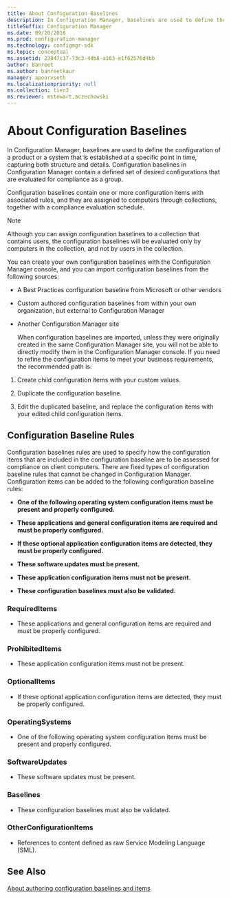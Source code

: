 ```yaml
---
title: About Configuration Baselines
description: In Configuration Manager, baselines are used to define the configuration of a product or a system that is established at a specific point in time, capturing both structure and details.
titleSuffix: Configuration Manager
ms.date: 09/20/2016
ms.prod: configuration-manager
ms.technology: configmgr-sdk
ms.topic: conceptual
ms.assetid: 23847c17-73c3-44b8-a163-e1f62576d4bb
author: Banreet
ms.author: banreetkaur
manager: apoorvseth
ms.localizationpriority: null
ms.collection: tier3
ms.reviewer: mstewart,aczechowski
---
```

# About Configuration Baselines
In Configuration Manager, baselines are used to define the configuration of a product or a system that is established at a specific point in time, capturing both structure and details. Configuration baselines in Configuration Manager contain a defined set of desired configurations that are evaluated for compliance as a group.  

 Configuration baselines contain one or more configuration items with associated rules, and they are assigned to computers through collections, together with a compliance evaluation schedule.  

> [!NOTE]
>  Although you can assign configuration baselines to a collection that contains users, the configuration baselines will be evaluated only by computers in the collection, and not by users in the collection.  

 You can create your own configuration baselines with the Configuration Manager console, and you can import configuration baselines from the following sources:  

- A Best Practices configuration baseline from Microsoft or other vendors  

- Custom authored configuration baselines from within your own organization, but external to Configuration Manager  

- Another Configuration Manager site  

  When configuration baselines are imported, unless they were originally created in the same Configuration Manager site, you will not be able to directly modify them in the Configuration Manager console. If you need to refine the configuration items to meet your business requirements, the recommended path is:  

1.  Create child configuration items with your custom values.  

2.  Duplicate the configuration baseline.  

3.  Edit the duplicated baseline, and replace the configuration items with your edited child configuration items.  

## Configuration Baseline Rules  
 Configuration baselines rules are used to specify how the configuration items that are included in the configuration baseline are to be assessed for compliance on client computers. There are fixed types of configuration baseline rules that cannot be changed in Configuration Manager. Configuration items can be added to the following configuration baseline rules:  

-   **One of the following operating system configuration items must be present and properly configured.**  

-   **These applications and general configuration items are required and must be properly configured.**  

-   **If these optional application configuration items are detected, they must be properly configured.**  

-   **These software updates must be present.**  

-   **These application configuration items must not be present.**  

-   **These configuration baselines must also be validated.**  

### RequiredItems  

-   These applications and general configuration items are required and must be properly configured.  

### ProhibitedItems  

-   These application configuration items must not be present.  

### OptionalItems  

-   If these optional application configuration items are detected, they must be properly configured.  

### OperatingSystems  

-   One of the following operating system configuration items must be present and properly configured.  

### SoftwareUpdates  

-   These software updates must be present.  

### Baselines  

-   These configuration baselines must also be validated.  

### OtherConfigurationItems  

-   References to content defined as raw Service Modeling Language (SML).  

## See Also

[About authoring configuration baselines and items](about-authoring-configuration-baselines-and-configuration-items.md)
